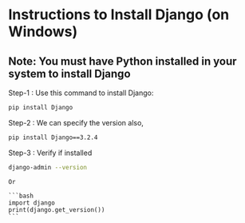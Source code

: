 # Instructions to Install Django (on Windows)

## Note: You must have Python installed in your system to install Django

Step-1 : Use this command to install Django:
    
```bash
pip install Django
```

Step-2 : We can specify the version also, 

```bash
pip install Django==3.2.4
```

Step-3 : Verify if installed
    
```bash
django-admin --version
```

    Or

    ```bash
    import django 
    print(django.get_version())
    ```


# 

